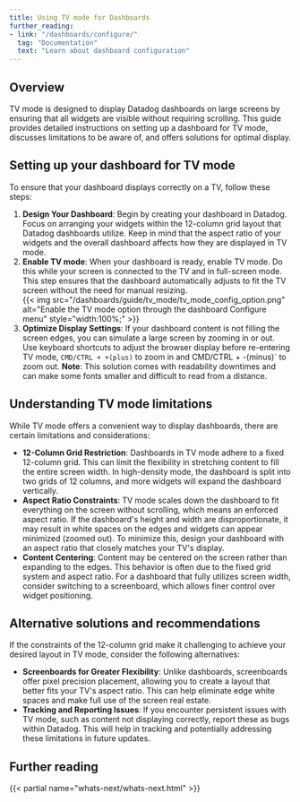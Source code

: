 ```yaml
---
title: Using TV mode for Dashboards
further_reading:
- link: "/dashboards/configure/"
  tag: "Documentation"
  text: "Learn about dashboard configuration"
---
```


## Overview

TV mode is designed to display Datadog dashboards on large screens by ensuring that all widgets are visible without requiring scrolling. This guide provides detailed instructions on setting up a dashboard for TV mode, discusses limitations to be aware of, and offers solutions for optimal display.

## Setting up your dashboard for TV mode

To ensure that your dashboard displays correctly on a TV, follow these steps:  
1. **Design Your Dashboard**: Begin by creating your dashboard in Datadog. Focus on arranging your widgets within the 12-column grid layout that Datadog dashboards utilize. Keep in mind that the aspect ratio of your widgets and the overall dashboard affects how they are displayed in TV mode.  
2. **Enable TV mode**: When your dashboard is ready, enable TV mode. Do this while your screen is connected to the TV and in full-screen mode. This step ensures that the dashboard automatically adjusts to fit the TV screen without the need for manual resizing.  
    {{< img src="/dashboards/guide/tv_mode/tv_mode_config_option.png" alt="Enable the TV mode option through the dashboard Configure menu" style="width:100%;" >}} 
3. **Optimize Display Settings**: If your dashboard content is not filling the screen edges, you can simulate a large screen by zooming in or out. Use keyboard shortcuts to adjust the browser display before re-entering TV mode, `CMD/CTRL + +(plus)` to zoom in and  CMD/CTRL + -(minus)` to zoom out. **Note**: This solution comes with readability downtimes and can make some fonts smaller and difficult to read from a distance.

## Understanding TV mode limitations

While TV mode offers a convenient way to display dashboards, there are certain limitations and considerations:  
- **12-Column Grid Restriction**: Dashboards in TV mode adhere to a fixed 12-column grid. This can limit the flexibility in stretching content to fill the entire screen width. In high-density mode, the dashboard is split into two grids of 12 columns, and more widgets will expand the dashboard vertically.  
- **Aspect Ratio Constraints**: TV mode scales down the dashboard to fit everything on the screen without scrolling, which means an enforced aspect ratio. If the dashboard's height and width are disproportionate, it may result in white spaces on the edges and widgets can appear minimized (zoomed out). To minimize this, design your dashboard with an aspect ratio that closely matches your TV's display.  
- **Content Centering**: Content may be centered on the screen rather than expanding to the edges. This behavior is often due to the fixed grid system and aspect ratio. For a dashboard that fully utilizes screen width, consider switching to a screenboard, which allows finer control over widget positioning.

## Alternative solutions and recommendations

If the constraints of the 12-column grid make it challenging to achieve your desired layout in TV mode, consider the following alternatives:  
- **Screenboards for Greater Flexibility**: Unlike dashboards, screenboards offer pixel precision placement, allowing you to create a layout that better fits your TV's aspect ratio. This can help eliminate edge white spaces and make full use of the screen real estate.  
- **Tracking and Reporting Issues**: If you encounter persistent issues with TV mode, such as content not displaying correctly, report these as bugs within Datadog. This will help in tracking and potentially addressing these limitations in future updates.

## Further reading

{{< partial name="whats-next/whats-next.html" >}}
